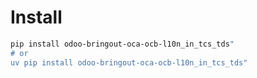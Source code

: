 # Install

```bash
pip install odoo-bringout-oca-ocb-l10n_in_tcs_tds"
# or
uv pip install odoo-bringout-oca-ocb-l10n_in_tcs_tds"
```
